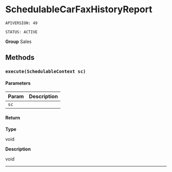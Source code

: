 # SchedulableCarFaxHistoryReport

`APIVERSION: 49`

`STATUS: ACTIVE`



**Group** Sales

## Methods
### `execute(SchedulableContext sc)`
#### Parameters

|Param|Description|
|---|---|
|`sc`||

#### Return

**Type**

void

**Description**

void

---
